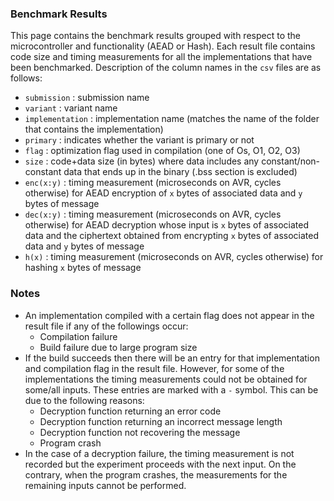 ### Benchmark Results

This page contains the benchmark results grouped with respect to the microcontroller and functionality (AEAD or Hash). Each result file contains code size and timing measurements for all the implementations that have been benchmarked. Description of the column names in the `csv` files are as follows:

 - `submission` : submission name
 - `variant` : variant name
 - `implementation` : implementation name (matches the name of the folder that contains the implementation)
 - `primary` : indicates whether the variant is primary or not
 - `flag` : optimization flag used in compilation (one of Os, O1, O2, O3)
 - `size` : code+data size (in bytes) where data includes any constant/non-constant data that ends up in the binary (.bss section is excluded)
 - `enc(x:y)` : timing measurement (microseconds on AVR, cycles otherwise) for AEAD encryption of `x` bytes of associated data and `y` bytes of message
 - `dec(x:y)` : timing measurement (microseconds on AVR, cycles otherwise) for AEAD decryption whose input is `x` bytes of associated data and the ciphertext obtained from encrypting `x` bytes of associated data and `y` bytes of message
 - `h(x)` : timing measurement (microseconds on AVR, cycles otherwise) for hashing `x` bytes of message

### Notes

 - An implementation compiled with a certain flag does not appear in the result file if any of the followings occur:
    * Compilation failure
    * Build failure due to large program size
 - If the build succeeds then there will be an entry for that implementation and compilation flag in the result file. However, for some of the implementations the timing measurements could not be obtained for some/all inputs. These entries are marked with a `-` symbol. This can be due to the following reasons:
    * Decryption function returning an error code
    * Decryption function returning an incorrect message length
    * Decryption function not recovering the message
    * Program crash
 - In the case of a decryption failure, the timing measurement is not recorded but the experiment proceeds with the next input. On the contrary, when the program crashes, the measurements for the remaining inputs cannot be performed.